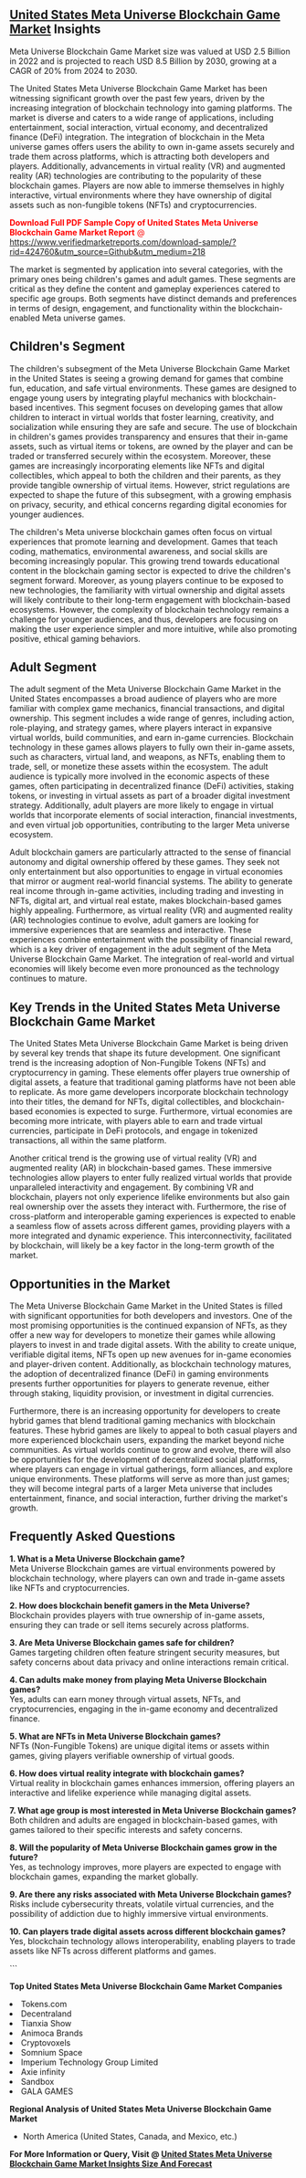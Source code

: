 <h2><a href="https://www.verifiedmarketreports.com/download-sample/?rid=424760&amp;utm_source=Github&amp;utm_medium=218" target="_blank">United States Meta Universe Blockchain Game Market</a> Insights</h2><p>Meta Universe Blockchain Game Market size was valued at USD 2.5 Billion in 2022 and is projected to reach USD 8.5 Billion by 2030, growing at a CAGR of 20% from 2024 to 2030.</p><p> <p>The United States Meta Universe Blockchain Game Market has been witnessing significant growth over the past few years, driven by the increasing integration of blockchain technology into gaming platforms. The market is diverse and caters to a wide range of applications, including entertainment, social interaction, virtual economy, and decentralized finance (DeFi) integration. The integration of blockchain in the Meta universe games offers users the ability to own in-game assets securely and trade them across platforms, which is attracting both developers and players. Additionally, advancements in virtual reality (VR) and augmented reality (AR) technologies are contributing to the popularity of these blockchain games. Players are now able to immerse themselves in highly interactive, virtual environments where they have ownership of digital assets such as non-fungible tokens (NFTs) and cryptocurrencies. <p><span class=""><span style="color: #ff0000;"><strong>Download Full PDF Sample Copy of United States Meta Universe Blockchain Game Market Report</strong> @ </span><a href="https://www.verifiedmarketreports.com/download-sample/?rid=424760&amp;utm_source=Github&amp;utm_medium=218" target="_blank">https://www.verifiedmarketreports.com/download-sample/?rid=424760&amp;utm_source=Github&amp;utm_medium=218</a></span></p></p> <p>The market is segmented by application into several categories, with the primary ones being children's games and adult games. These segments are critical as they define the content and gameplay experiences catered to specific age groups. Both segments have distinct demands and preferences in terms of design, engagement, and functionality within the blockchain-enabled Meta universe games.</p> <h2>Children's Segment</h2> <p>The children's subsegment of the Meta Universe Blockchain Game Market in the United States is seeing a growing demand for games that combine fun, education, and safe virtual environments. These games are designed to engage young users by integrating playful mechanics with blockchain-based incentives. This segment focuses on developing games that allow children to interact in virtual worlds that foster learning, creativity, and socialization while ensuring they are safe and secure. The use of blockchain in children's games provides transparency and ensures that their in-game assets, such as virtual items or tokens, are owned by the player and can be traded or transferred securely within the ecosystem. Moreover, these games are increasingly incorporating elements like NFTs and digital collectibles, which appeal to both the children and their parents, as they provide tangible ownership of virtual items. However, strict regulations are expected to shape the future of this subsegment, with a growing emphasis on privacy, security, and ethical concerns regarding digital economies for younger audiences.</p> <p>The children's Meta universe blockchain games often focus on virtual experiences that promote learning and development. Games that teach coding, mathematics, environmental awareness, and social skills are becoming increasingly popular. This growing trend towards educational content in the blockchain gaming sector is expected to drive the children's segment forward. Moreover, as young players continue to be exposed to new technologies, the familiarity with virtual ownership and digital assets will likely contribute to their long-term engagement with blockchain-based ecosystems. However, the complexity of blockchain technology remains a challenge for younger audiences, and thus, developers are focusing on making the user experience simpler and more intuitive, while also promoting positive, ethical gaming behaviors.</p> <h2>Adult Segment</h2> <p>The adult segment of the Meta Universe Blockchain Game Market in the United States encompasses a broad audience of players who are more familiar with complex game mechanics, financial transactions, and digital ownership. This segment includes a wide range of genres, including action, role-playing, and strategy games, where players interact in expansive virtual worlds, build communities, and earn in-game currencies. Blockchain technology in these games allows players to fully own their in-game assets, such as characters, virtual land, and weapons, as NFTs, enabling them to trade, sell, or monetize these assets within the ecosystem. The adult audience is typically more involved in the economic aspects of these games, often participating in decentralized finance (DeFi) activities, staking tokens, or investing in virtual assets as part of a broader digital investment strategy. Additionally, adult players are more likely to engage in virtual worlds that incorporate elements of social interaction, financial investments, and even virtual job opportunities, contributing to the larger Meta universe ecosystem.</p> <p>Adult blockchain gamers are particularly attracted to the sense of financial autonomy and digital ownership offered by these games. They seek not only entertainment but also opportunities to engage in virtual economies that mirror or augment real-world financial systems. The ability to generate real income through in-game activities, including trading and investing in NFTs, digital art, and virtual real estate, makes blockchain-based games highly appealing. Furthermore, as virtual reality (VR) and augmented reality (AR) technologies continue to evolve, adult gamers are looking for immersive experiences that are seamless and interactive. These experiences combine entertainment with the possibility of financial reward, which is a key driver of engagement in the adult segment of the Meta Universe Blockchain Game Market. The integration of real-world and virtual economies will likely become even more pronounced as the technology continues to mature.</p> <h2>Key Trends in the United States Meta Universe Blockchain Game Market</h2> <p>The United States Meta Universe Blockchain Game Market is being driven by several key trends that shape its future development. One significant trend is the increasing adoption of Non-Fungible Tokens (NFTs) and cryptocurrency in gaming. These elements offer players true ownership of digital assets, a feature that traditional gaming platforms have not been able to replicate. As more game developers incorporate blockchain technology into their titles, the demand for NFTs, digital collectibles, and blockchain-based economies is expected to surge. Furthermore, virtual economies are becoming more intricate, with players able to earn and trade virtual currencies, participate in DeFi protocols, and engage in tokenized transactions, all within the same platform.</p> <p>Another critical trend is the growing use of virtual reality (VR) and augmented reality (AR) in blockchain-based games. These immersive technologies allow players to enter fully realized virtual worlds that provide unparalleled interactivity and engagement. By combining VR and blockchain, players not only experience lifelike environments but also gain real ownership over the assets they interact with. Furthermore, the rise of cross-platform and interoperable gaming experiences is expected to enable a seamless flow of assets across different games, providing players with a more integrated and dynamic experience. This interconnectivity, facilitated by blockchain, will likely be a key factor in the long-term growth of the market.</p> <h2>Opportunities in the Market</h2> <p>The Meta Universe Blockchain Game Market in the United States is filled with significant opportunities for both developers and investors. One of the most promising opportunities is the continued expansion of NFTs, as they offer a new way for developers to monetize their games while allowing players to invest in and trade digital assets. With the ability to create unique, verifiable digital items, NFTs open up new avenues for in-game economies and player-driven content. Additionally, as blockchain technology matures, the adoption of decentralized finance (DeFi) in gaming environments presents further opportunities for players to generate revenue, either through staking, liquidity provision, or investment in digital currencies.</p> <p>Furthermore, there is an increasing opportunity for developers to create hybrid games that blend traditional gaming mechanics with blockchain features. These hybrid games are likely to appeal to both casual players and more experienced blockchain users, expanding the market beyond niche communities. As virtual worlds continue to grow and evolve, there will also be opportunities for the development of decentralized social platforms, where players can engage in virtual gatherings, form alliances, and explore unique environments. These platforms will serve as more than just games; they will become integral parts of a larger Meta universe that includes entertainment, finance, and social interaction, further driving the market's growth.</p> <h2>Frequently Asked Questions</h2> <p><strong>1. What is a Meta Universe Blockchain game?</strong><br>Meta Universe Blockchain games are virtual environments powered by blockchain technology, where players can own and trade in-game assets like NFTs and cryptocurrencies.</p> <p><strong>2. How does blockchain benefit gamers in the Meta Universe?</strong><br>Blockchain provides players with true ownership of in-game assets, ensuring they can trade or sell items securely across platforms.</p> <p><strong>3. Are Meta Universe Blockchain games safe for children?</strong><br>Games targeting children often feature stringent security measures, but safety concerns about data privacy and online interactions remain critical.</p> <p><strong>4. Can adults make money from playing Meta Universe Blockchain games?</strong><br>Yes, adults can earn money through virtual assets, NFTs, and cryptocurrencies, engaging in the in-game economy and decentralized finance.</p> <p><strong>5. What are NFTs in Meta Universe Blockchain games?</strong><br>NFTs (Non-Fungible Tokens) are unique digital items or assets within games, giving players verifiable ownership of virtual goods.</p> <p><strong>6. How does virtual reality integrate with blockchain games?</strong><br>Virtual reality in blockchain games enhances immersion, offering players an interactive and lifelike experience while managing digital assets.</p> <p><strong>7. What age group is most interested in Meta Universe Blockchain games?</strong><br>Both children and adults are engaged in blockchain-based games, with games tailored to their specific interests and safety concerns.</p> <p><strong>8. Will the popularity of Meta Universe Blockchain games grow in the future?</strong><br>Yes, as technology improves, more players are expected to engage with blockchain games, expanding the market globally.</p> <p><strong>9. Are there any risks associated with Meta Universe Blockchain games?</strong><br>Risks include cybersecurity threats, volatile virtual currencies, and the possibility of addiction due to highly immersive virtual environments.</p> <p><strong>10. Can players trade digital assets across different blockchain games?</strong><br>Yes, blockchain technology allows interoperability, enabling players to trade assets like NFTs across different platforms and games.</p> ```</p><p><strong>Top United States Meta Universe Blockchain Game Market Companies</strong></p><div data-test-id=""><p><li>Tokens.com</li><li> Decentraland</li><li> Tianxia Show</li><li> Animoca Brands</li><li> Cryptovoxels</li><li> Somnium Space</li><li> Imperium Technology Group Limited</li><li> Axie infinity</li><li> Sandbox</li><li> GALA GAMES</li></p><div><strong>Regional Analysis of&nbsp;United States Meta Universe Blockchain Game Market</strong></div><ul><li dir="ltr"><p dir="ltr">North America&nbsp;(United States, Canada, and Mexico, etc.)</p></li></ul><p><strong>For More Information or Query, Visit @&nbsp;</strong><strong><a href="https://www.verifiedmarketreports.com/product/meta-universe-blockchain-game-market/?utm_source=Github&amp;utm_medium=218" target="_blank">United States Meta Universe Blockchain Game Market Insights Size And Forecast</a></strong></p></div>
